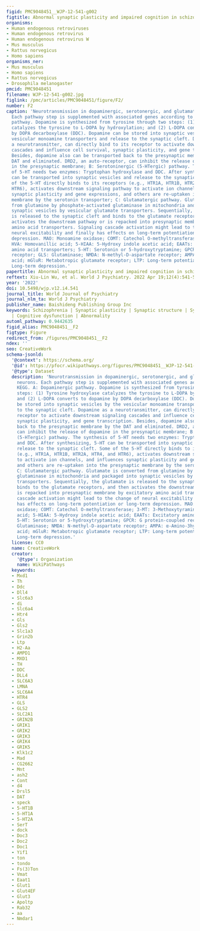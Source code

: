 ```yaml
---
figid: PMC9048451__WJP-12-541-g002
figtitle: Abnormal synaptic plasticity and impaired cognition in schizophrenia
organisms:
- Human endogenous retroviruses
- Human endogenous retrovirus
- Human endogenous retrovirus W
- Mus musculus
- Rattus norvegicus
- Homo sapiens
organisms_ner:
- Mus musculus
- Homo sapiens
- Rattus norvegicus
- Drosophila melanogaster
pmcid: PMC9048451
filename: WJP-12-541-g002.jpg
figlink: /pmc/articles/PMC9048451/figure/F2/
number: F2
caption: 'Neurotransmission in dopaminergic, serotonergic, and glutamatergic neurons.
  Each pathway step is supplemented with associated genes according to KEGG. A: Dopaminergic
  pathway. Dopamine is synthesized from tyrosine through two steps: (1) Tyrosine hydroxylase
  catalyzes the tyrosine to L-DOPA by hydroxylation; and (2) L-DOPA converts to dopamine
  by DOPA decarboxylase (DDC). Dopamine can be stored into synaptic vesicles by the
  vesicular monoamine transporters and release to the synaptic cleft. Dopamine as
  a neurotransmitter, can directly bind to its receptor to activate downstream signaling
  cascades and influence cell survival, synaptic plasticity, and gene transcription.
  Besides, dopamine also can be transported back to the presynaptic membrane by the
  DAT and eliminated. DRD2, an auto-receptor, can inhibit the release of dopamine
  in the presynaptic membrane; B: Serotoninergic (5-HTergic) pathway. The synthesis
  of 5-HT needs two enzymes: Tryptophan hydroxylase and DDC. After synthesizing, 5-HT
  can be transported into synaptic vesicles and release to the synaptic cleft. Some
  of the 5-HT directly binds to its receptors (e.g., HTR1A, HTR1B, HTR2A, HTR4, and
  HTR6), activates downstream signaling pathway to activate ion channels, and influences
  synaptic plasticity and gene expressions, and others are re-uptaken into the presynaptic
  membrane by the serotonin transporter; C: Glutamatergic pathway. Glutamate is converted
  from glutamine by phosphate-activated glutaminase in mitochondria and packaged into
  synaptic vesicles by vesicular glutamate transporters. Sequentially, the glutamate
  is released to the synaptic cleft and binds to the glutamate receptors, and then
  activates the downstream pathway or is repacked into presynaptic membrane by excitatory
  amino acid transporters. Signaling cascade activation might lead to the change of
  neural excitability and finally has effects on long-term potentiation or long-term
  depression. MAO: Monoamine oxidase; COMT: Catechol O-methyltransferase; 3-MT: 3-Methoxytyramine;
  HVA: Homovanillic acid; 5-HIAA: 5-Hydroxy indole acetic acid; EAATs: Excitatory
  amino acid transporters; 5-HT: Serotonin or 5-hydroxytryptamine; GPCR: G protein-coupled
  receptor; GLS: Glutaminase; NMDA: N-methyl-D-aspartate receptor; AMPA: α-Amino-3hydroxy-5methyl-4-isox-azolepropionic
  acid; mGluR: Metabotropic glutamate receptor; LTP: Long-term potentiation; LTD:
  Long-term depression.'
papertitle: Abnormal synaptic plasticity and impaired cognition in schizophrenia.
reftext: Xiu-Lin Wu, et al. World J Psychiatry. 2022 Apr 19;12(4):541-557.
year: '2022'
doi: 10.5498/wjp.v12.i4.541
journal_title: World Journal of Psychiatry
journal_nlm_ta: World J Psychiatry
publisher_name: Baishideng Publishing Group Inc
keywords: Schizophrenia | Synaptic plasticity | Synaptic structure | Synaptic transmission
  | Cognitive dysfunction | Abnormality
automl_pathway: 0.9442635
figid_alias: PMC9048451__F2
figtype: Figure
redirect_from: /figures/PMC9048451__F2
ndex: ''
seo: CreativeWork
schema-jsonld:
  '@context': https://schema.org/
  '@id': https://pfocr.wikipathways.org/figures/PMC9048451__WJP-12-541-g002.html
  '@type': Dataset
  description: 'Neurotransmission in dopaminergic, serotonergic, and glutamatergic
    neurons. Each pathway step is supplemented with associated genes according to
    KEGG. A: Dopaminergic pathway. Dopamine is synthesized from tyrosine through two
    steps: (1) Tyrosine hydroxylase catalyzes the tyrosine to L-DOPA by hydroxylation;
    and (2) L-DOPA converts to dopamine by DOPA decarboxylase (DDC). Dopamine can
    be stored into synaptic vesicles by the vesicular monoamine transporters and release
    to the synaptic cleft. Dopamine as a neurotransmitter, can directly bind to its
    receptor to activate downstream signaling cascades and influence cell survival,
    synaptic plasticity, and gene transcription. Besides, dopamine also can be transported
    back to the presynaptic membrane by the DAT and eliminated. DRD2, an auto-receptor,
    can inhibit the release of dopamine in the presynaptic membrane; B: Serotoninergic
    (5-HTergic) pathway. The synthesis of 5-HT needs two enzymes: Tryptophan hydroxylase
    and DDC. After synthesizing, 5-HT can be transported into synaptic vesicles and
    release to the synaptic cleft. Some of the 5-HT directly binds to its receptors
    (e.g., HTR1A, HTR1B, HTR2A, HTR4, and HTR6), activates downstream signaling pathway
    to activate ion channels, and influences synaptic plasticity and gene expressions,
    and others are re-uptaken into the presynaptic membrane by the serotonin transporter;
    C: Glutamatergic pathway. Glutamate is converted from glutamine by phosphate-activated
    glutaminase in mitochondria and packaged into synaptic vesicles by vesicular glutamate
    transporters. Sequentially, the glutamate is released to the synaptic cleft and
    binds to the glutamate receptors, and then activates the downstream pathway or
    is repacked into presynaptic membrane by excitatory amino acid transporters. Signaling
    cascade activation might lead to the change of neural excitability and finally
    has effects on long-term potentiation or long-term depression. MAO: Monoamine
    oxidase; COMT: Catechol O-methyltransferase; 3-MT: 3-Methoxytyramine; HVA: Homovanillic
    acid; 5-HIAA: 5-Hydroxy indole acetic acid; EAATs: Excitatory amino acid transporters;
    5-HT: Serotonin or 5-hydroxytryptamine; GPCR: G protein-coupled receptor; GLS:
    Glutaminase; NMDA: N-methyl-D-aspartate receptor; AMPA: α-Amino-3hydroxy-5methyl-4-isox-azolepropionic
    acid; mGluR: Metabotropic glutamate receptor; LTP: Long-term potentiation; LTD:
    Long-term depression.'
  license: CC0
  name: CreativeWork
  creator:
    '@type': Organization
    name: WikiPathways
  keywords:
  - Mxd1
  - Th
  - Ddc
  - Dll4
  - Slc6a3
  - di
  - Slc6a4
  - Htr4
  - Gls
  - Gls2
  - Slc1a3
  - Grin2b
  - Ltp
  - H2-Aa
  - AMPD1
  - MXD1
  - TH
  - DDC
  - DLL4
  - SLC6A3
  - LMNA
  - SLC6A4
  - HTR4
  - GLS
  - GLS2
  - SLC2A1
  - GRIN2B
  - GRIK1
  - GRIK2
  - GRIK3
  - GRIK4
  - GRIK5
  - Klk1c2
  - Mad
  - CG2662
  - Mnt
  - ash2
  - Cont
  - d4
  - Drsl5
  - DAT
  - speck
  - 5-HT1B
  - 5-HT1A
  - 5-HT2A
  - SerT
  - dock
  - Doc3
  - Doc2
  - Doc1
  - Yif1
  - ton
  - tondo
  - Fs(3)Ton
  - Vmat
  - Eaat1
  - Glut1
  - Glut4EF
  - Glut3
  - Apoltp
  - Rab32
  - aa
  - Nmdar1
---
```

